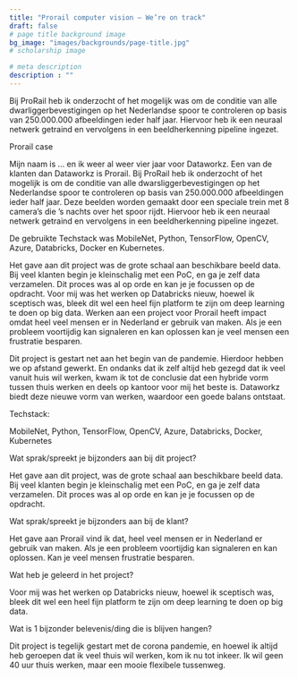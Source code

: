 ```yaml
---
title: "Prorail computer vision – We’re on track"
draft: false
# page title background image
bg_image: "images/backgrounds/page-title.jpg"
# scholarship image

# meta description
description : ""
---
```


Bij ProRail heb ik onderzocht of het mogelijk was om de conditie van alle dwarliggerbevestigingen op het Nederlandse spoor te controleren op basis van 250.000.000 afbeeldingen ieder half jaar. Hiervoor heb ik een neuraal netwerk getraind en vervolgens in een beeldherkenning pipeline ingezet.

Prorail case

Mijn naam is … en ik weer al weer vier jaar voor Dataworkz. Een van de klanten dan Dataworkz is Prorail. Bij ProRail heb ik onderzocht of het mogelijk is om de conditie van alle dwarsliggerbevestigingen op het Nederlandse spoor te controleren op basis van 250.000.000 afbeeldingen ieder half jaar. Deze beelden worden gemaakt door een speciale trein met 8 camera’s die ’s nachts over het spoor rijdt. Hiervoor heb ik een neuraal netwerk getraind en vervolgens in een beeldherkenning pipeline ingezet.

De gebruikte Techstack was MobileNet, Python, TensorFlow, OpenCV, Azure, Databricks, Docker en Kubernetes.

Het gave aan dit project was de grote schaal aan beschikbare beeld data. Bij veel klanten begin je kleinschalig met een PoC, en ga je zelf data verzamelen. Dit proces was al op orde en kan je je focussen op de opdracht. Voor mij was het werken op Databricks nieuw, hoewel ik sceptisch was, bleek dit wel een heel fijn platform te zijn om deep learning te doen op big data. Werken aan een project voor Prorail heeft impact omdat heel veel mensen er in Nederland er gebruik van maken. Als je een probleem voortijdig kan signaleren en kan oplossen kan je veel mensen een frustratie besparen.

Dit project is gestart net aan het begin van de pandemie. Hierdoor hebben we op afstand gewerkt. En ondanks dat ik zelf altijd heb gezegd dat ik veel vanuit huis wil werken, kwam ik tot de conclusie dat een hybride vorm tussen thuis werken en deels op kantoor voor mij het beste is. Dataworkz biedt deze nieuwe vorm van werken, waardoor een goede balans ontstaat.

Techstack:

MobileNet, Python, TensorFlow, OpenCV, Azure, Databricks, Docker, Kubernetes

Wat sprak/spreekt je bijzonders aan bij dit project?

Het gave aan dit project, was de grote schaal aan beschikbare beeld data. Bij veel klanten begin je kleinschalig met een PoC, en ga je zelf data verzamelen. Dit proces was al op orde en kan je je focussen op de opdracht.

Wat sprak/spreekt je bijzonders aan bij de klant?

Het gave aan Prorail vind ik dat, heel veel mensen er in Nederland er gebruik van maken. Als je een probleem voortijdig kan signaleren en kan oplossen. Kan je veel mensen frustratie besparen.

Wat heb je geleerd in het project?

Voor mij was het werken op Databricks nieuw, hoewel ik sceptisch was, bleek dit wel een heel fijn platform te zijn om deep learning te doen op big data.

Wat is 1 bijzonder belevenis/ding die is blijven hangen?

Dit project is tegelijk gestart met de corona pandemie, en hoewel ik altijd heb geroepen dat ik veel thuis wil werken, kom ik nu tot inkeer. Ik wil geen 40 uur thuis werken, maar een mooie flexibele tussenweg.